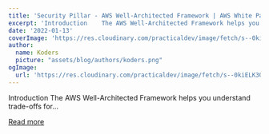 ```yaml
---
title: 'Security Pillar - AWS Well-Architected Framework | AWS White Paper Summary'
excerpt: 'Introduction    The AWS Well-Architected Framework helps you understand trade-offs for...'
date: '2022-01-13'
coverImage: 'https://res.cloudinary.com/practicaldev/image/fetch/s--0kiELK3O--/c_imagga_scale,f_auto,fl_progressive,h_420,q_auto,w_1000/https://dev-to-uploads.s3.amazonaws.com/uploads/articles/jymsghbish4pgsj2dve4.png'
author:
  name: Koders
  picture: "assets/blog/authors/koders.png"
ogImage:
  url: 'https://res.cloudinary.com/practicaldev/image/fetch/s--0kiELK3O--/c_imagga_scale,f_auto,fl_progressive,h_420,q_auto,w_1000/https://dev-to-uploads.s3.amazonaws.com/uploads/articles/jymsghbish4pgsj2dve4.png'
---
```


Introduction    The AWS Well-Architected Framework helps you understand trade-offs for...

[Read more](https://dev.to/awsmenacommunity/security-pillar-aws-well-architected-framework-aws-white-paper-summary-5cbj)
